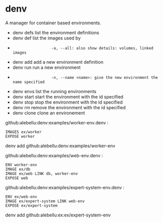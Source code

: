 denv
====

A manager for container based environments.

 *   denv defs          list the environment definitions
 *   denv def <envdef>  list the images used by <envdef>
 *                      -a, --all: also show details: volumes, linked images
 *   denv add		add a new environment definition
 *   denv run <envdef>  run a new environment
 *                      -n, --name <name>: give the new environment the name specified
 *   denv envs          list the running environments
 *   denv start <envid> start the environment with the id specified
 *   denv stop <envid>  stop the environment with the id specified
 *   denv rm <envid>    remove the environment with the id specified
 *   denv clone <envid> clone an environement

github:alebellu:denv:examples/worker-env.denv :

	IMAGES ex/worker
	EXPOSE worker

denv add github:alebellu:denv:examples/worker-env

github:alebellu:denv:examples/web-env.denv :

	ENV worker-env
	IMAGE ex/db
	IMAGE ex/web LINK db, worker-env
	EXPOSE web

github:alebellu:denv:examples/expert-system-env.denv :

	ENV ex/web-env
	IMAGE ex/expert-system LINK web-env
	EXPOSE ex/expert-system

denv add github:alebellu:ex:ex/expert-system-env

